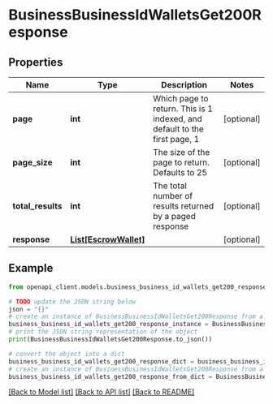 # BusinessBusinessIdWalletsGet200Response


## Properties

Name | Type | Description | Notes
------------ | ------------- | ------------- | -------------
**page** | **int** | Which page to return. This is 1 indexed, and default to the first page, 1 | [optional] 
**page_size** | **int** | The size of the page to return. Defaults to 25 | [optional] 
**total_results** | **int** | The total number of results returned by a paged response | [optional] 
**response** | [**List[EscrowWallet]**](EscrowWallet.md) |  | [optional] 

## Example

```python
from openapi_client.models.business_business_id_wallets_get200_response import BusinessBusinessIdWalletsGet200Response

# TODO update the JSON string below
json = "{}"
# create an instance of BusinessBusinessIdWalletsGet200Response from a JSON string
business_business_id_wallets_get200_response_instance = BusinessBusinessIdWalletsGet200Response.from_json(json)
# print the JSON string representation of the object
print(BusinessBusinessIdWalletsGet200Response.to_json())

# convert the object into a dict
business_business_id_wallets_get200_response_dict = business_business_id_wallets_get200_response_instance.to_dict()
# create an instance of BusinessBusinessIdWalletsGet200Response from a dict
business_business_id_wallets_get200_response_from_dict = BusinessBusinessIdWalletsGet200Response.from_dict(business_business_id_wallets_get200_response_dict)
```
[[Back to Model list]](../README.md#documentation-for-models) [[Back to API list]](../README.md#documentation-for-api-endpoints) [[Back to README]](../README.md)


